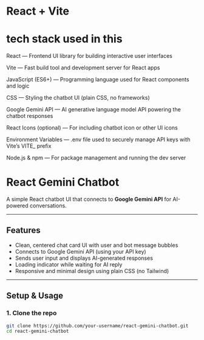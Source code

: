 # React + Vite

# tech stack used in this 
React — Frontend UI library for building interactive user interfaces

Vite — Fast build tool and development server for React apps

JavaScript (ES6+) — Programming language used for React components and logic

CSS — Styling the chatbot UI (plain CSS, no frameworks)

Google Gemini API — AI generative language model API powering the chatbot responses

React Icons (optional) — For including chatbot icon or other UI icons

Environment Variables — .env file used to securely manage API keys with Vite’s VITE_ prefix

Node.js & npm — For package management and running the dev server
# React Gemini Chatbot

A simple React chatbot UI that connects to **Google Gemini API** for AI-powered conversations.

---

## Features

- Clean, centered chat card UI with user and bot message bubbles
- Connects to Google Gemini API (using your API key)
- Sends user input and displays AI-generated responses
- Loading indicator while waiting for AI reply
- Responsive and minimal design using plain CSS (no Tailwind)

---

## Setup & Usage

### 1. Clone the repo

```bash
git clone https://github.com/your-username/react-gemini-chatbot.git
cd react-gemini-chatbot

